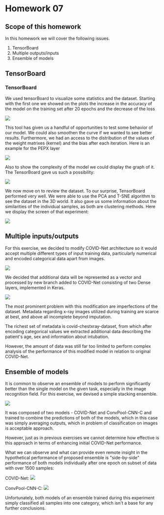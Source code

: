 Homework 07
===


## Scope of this homework

In this homework we will cover the following issues.

1. TensorBoard
2. Multiple outputs/inputs
3. Ensemble of models




TensorBoard
---


### TensorBoard

We used tensorBoard to visualize some statistics and the dataset. Starting with the first one we showed on the plots the increase in the accuracy of the model on the training set after 20 epochs and the decrease of the loss

![](https://i.imgur.com/COeQkhr.png)

This tool has given us a handful of opportunities to test some behavior of our model. We could also smoothen the curve if we wanted to see better results. Furthermore, we had an access to the distribution of the values of the weight matrixes (kernel) and the bias after each iteration. Here is an example for the PEPX layer

![](https://i.imgur.com/cklxwxZ.png)

Also to show the complexity of the model we could display the graph of it. The TensorBoard gave us such a possibility:

![](https://i.imgur.com/KEjsiqg.png)

We now move on to review the dataset. To our surprise, TensorBoard performed very well. We were able to use the PCA and T-SNE algorithm to see the dataset in the 3D world. It also gave us some information about the similarities of the individual samples, as both are clustering methods. Here we display the screen of that experiment:

![](https://i.imgur.com/V70Olvx.png)


Multiple inputs/outputs
---

For this exercise, we decided to modify COVID-Net architecture so it would accept multiple different types of input training data, particularly numerical and encoded categorical data apart from images.


![](https://i.imgur.com/wp4hCmw.png)

We decided that additional data will be represented as a vector and processed by new branch added to COVID-Net consisting of two Dense layers, implemented in Keras.

![](https://i.imgur.com/5itfxCK.png)

The most prominent problem with this modification are imperfections of the dataset. Metadata regarding x-ray images utilized during training are scarce at best, and above all incomplete beyond imputation.

The richest set of metadata is covid-chestxray-dataset, from which after encoding categorical values we extracted additional data describing the patient's age, sex and information about intubation.

However, the amount of data was still far too limited to perform complex analysis of the performance of this modified model in relation to original COVID-Net.



## Ensemble of models

It is common to observe an ensemble of models to perform significantly better than the single model on the given task, especially in the image recognition field. For this exercise, we devised a simple stacking ensemble.

![](https://i.imgur.com/dAeSeKS.png)

It was composed of two models - COVID-Net and ConvPool-CNN-C and trained to combine the predictions of both of the models, which in this case was simply averaging outputs, which in problem of classification on images is acceptable approach.

However, just as in previous exercises we cannot determine how effective is this approach in terms of enhancing initial COVID-Net performance.

What we can observe and what can provide even remote insight in the hypothetical performance of proposed ensemble is "side-by-side" performance of both models individually after one epoch on subset of data with over 1500 samples:

COVID-Net:
![](https://i.imgur.com/y6verJS.png)

ConvPool-CNN-C:
![](https://i.imgur.com/y6verJS.png)

Unfortunately, both models of an ensemble trained during this experiment simply classified all samples into one category, which isn't a base for any further conclusions.

